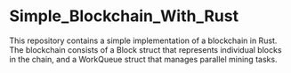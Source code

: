 # Simple_Blockchain_With_Rust
This repository contains a simple implementation of a blockchain in Rust. The blockchain consists of a Block struct that represents individual blocks in the chain, and a WorkQueue struct that manages parallel mining tasks.
